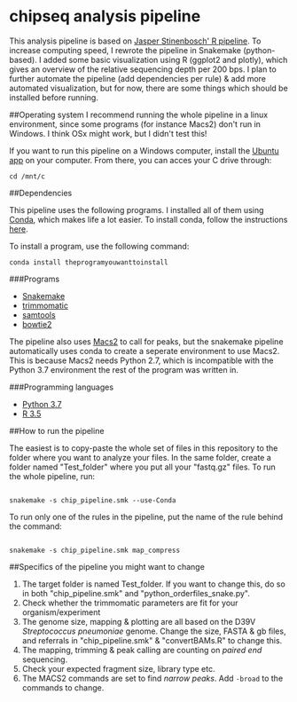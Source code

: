 # chipseq analysis pipeline

This analysis pipeline is based on [Jasper Stinenbosch' R pipeline](https://github.com/JStinenbosch). To increase computing speed, I rewrote the pipeline in Snakemake (python-based).
I added some basic visualization using R (ggplot2 and plotly), which gives an overview of the relative sequencing depth per 200 bps. I plan to further automate the pipeline (add dependencies per rule) & add more automated visualization,
but for now, there are some things which should be installed before running.

##Operating system
I recommend running the whole pipeline in a linux environment, since some programs (for instance Macs2) don't run in Windows. I think OSx might work, but I didn't test this!

If you want to run this pipeline on a Windows computer, install the [Ubuntu app](https://www.microsoft.com/en-us/p/ubuntu/9nblggh4msv6?activetab=pivot:overviewtab) on your computer. From there, you can acces your C drive through:

```shell
cd /mnt/c
```

##Dependencies

This pipeline uses the following programs. I installed all of them using [Conda](https://bioconda.github.io/), which makes life a lot easier. To install conda, follow the instructions [here](https://bioconda.github.io/user/install.html#install-conda).

To install a program, use the following command:

```shell
conda install theprogramyouwanttoinstall
```
###Programs

* [Snakemake](https://snakemake.readthedocs.io/en/stable/)
* [trimmomatic](http://www.usadellab.org/cms/?page=trimmomatic)
* [samtools](http://www.htslib.org/)
* [bowtie2](http://bowtie-bio.sourceforge.net/bowtie2/index.shtml)

The pipeline also uses [Macs2](https://github.com/taoliu/MACS) to call for peaks, but the snakemake pipeline automatically uses conda to create a seperate environment to use Macs2. This is because Macs2 needs Python 2.7, which is incompatible with the Python 3.7 environment the rest of the program was written in.

###Programming languages

* [Python 3.7](https://www.python.org/downloads/release/python-370/)
* [R 3.5](https://cran.rstudio.com/)


##How to run the pipeline

The easiest is to copy-paste the whole set of files in this repository to the folder where you want to analyze your files. In the same folder, create a folder named "Test_folder" where you put all your "fastq.gz" files. To run the whole pipeline, run:

```shell

snakemake -s chip_pipeline.smk --use-Conda

```

To run only one of the rules in the pipeline, put the name of the rule behind the command:

```shell

snakemake -s chip_pipeline.smk map_compress

```

##Specifics of the pipeline you might want to change

1. The target folder is named Test_folder. If you want to change this, do so in both "chip_pipeline.smk" and "python_orderfiles_snake.py".
2. Check whether the trimmomatic parameters are fit for your organism/experiment
3. The genome size, mapping & plotting are all based on the D39V *Streptococcus pneumoniae* genome. Change the size, FASTA & gb files,
and referrals in "chip_pipeline.smk" & "convertBAMs.R" to change this.
4. The mapping, trimming & peak calling are counting on *paired end* sequencing.
5. Check your expected fragment size, library type etc.
6. The MACS2 commands are set to find *narrow peaks*. Add `-broad` to the commands to change.

